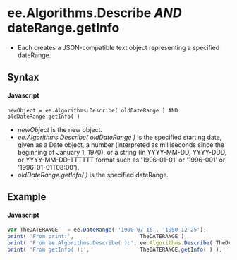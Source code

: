 # ee.Algorithms.Describe _AND_ dateRange.getInfo
- Each creates a JSON-compatible text object representing a specified dateRange.

## Syntax

#### Javascript
```
newObject = ee.Algorithms.Describe( oldDateRange ) AND oldDateRange.getInfo( )
```

- *newObject* is the new object.
- *ee.Algorithms.Describe( oldDateRange )* is the specified starting date, given as a Date object, a number (interpreted as milliseconds since the beginning of January 1, 
1970),  or a string (in YYYY-MM-DD, YYYY-DDD, or YYYY-MM-DD-TTTTTT format such as '1996-01-01' or '1996-001' or '1996-01-01T08:00').
- *oldDateRange.getInfo( )* is the specified dateRange.
## Example

#### Javascript
```javascript
var TheDATERANGE   = ee.DateRange( '1990-07-16', '1950-12-25');
print( 'From print:',                     TheDATERANGE );
print( 'From ee.Algorithms.Describe( ):', ee.Algorithms.Describe( TheDATERANGE ) );
print( 'From getInfo( ):',                TheDATERANGE.getInfo( ) );
```
